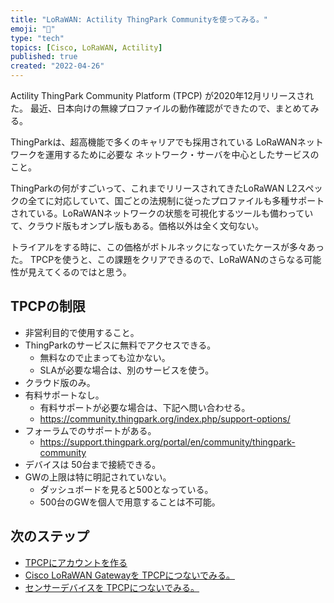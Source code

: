 ```yaml
---
title: "LoRaWAN: Actility ThingPark Communityを使ってみる。"
emoji: "🦝"
type: "tech"
topics: [Cisco, LoRaWAN, Actility]
published: true
created: "2022-04-26"
---
```


Actility ThingPark Community Platform (TPCP) が2020年12月リリースされた。
最近、日本向けの無線プロファイルの動作確認ができたので、まとめてみる。

ThingParkは、超高機能で多くのキャリアでも採用されている
LoRaWANネットワークを運用するために必要な
ネットワーク・サーバを中心としたサービスのこと。

ThingParkの何がすごいって、これまでリリースされてきたLoRaWAN L2スペックの全てに対応していて、国ごとの法規制に従ったプロファイルも多種サポートされている。LoRaWANネットワークの状態を可視化するツールも備わっていて、クラウド版もオンプレ版もある。価格以外は全く文句ない。

トライアルをする時に、この価格がボトルネックになっていたケースが多々あった。
TPCPを使うと、この課題をクリアできるので、LoRaWANのさらなる可能性が見えてくるのではと思う。

## TPCPの制限

- 非営利目的で使用すること。
- ThingParkのサービスに無料でアクセスできる。
    + 無料なので止まっても泣かない。
    + SLAが必要な場合は、別のサービスを使う。
- クラウド版のみ。
- 有料サポートなし。
    + 有料サポートが必要な場合は、下記へ問い合わせる。
    + https://community.thingpark.org/index.php/support-options/
- フォーラムでのサポートがある。
    + https://support.thingpark.org/portal/en/community/thingpark-community
- デバイスは 50台まで接続できる。
- GWの上限は特に明記されていない。
    + ダッシュボードを見ると500となっている。
    + 500台のGWを個人で用意することは不可能。

## 次のステップ

- [TPCPにアカウントを作る](/tanupoo/articles/lorawan-tpcp-create-account)
- [Cisco LoRaWAN Gatewayを TPCPにつないでみる。](/tanupoo/articles/lorawan-cisco-gateway-tpcp)
- [センサーデバイスを TPCPにつないでみる。](lorawan-tpcp-adding-device)


